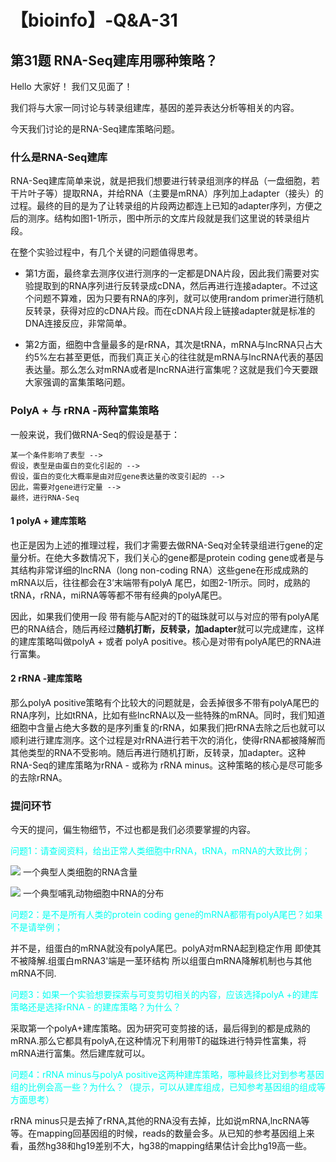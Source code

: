 # 【bioinfo】-Q&A-31

## 第31题 RNA-Seq建库用哪种策略？
Hello 大家好！ 我们又见面了！

我们将与大家一同讨论与转录组建库，基因的差异表达分析等相关的内容。

今天我们讨论的是RNA-Seq建库策略问题。

### 什么是RNA-Seq建库
RNA-Seq建库简单来说，就是把我们想要进行转录组测序的样品（一盘细胞，若干片叶子等）提取RNA，并给RNA（主要是mRNA）序列加上adapter（接头）的过程。最终的目的是为了让转录组的片段两边都连上已知的adapter序列，方便之后的测序。结构如图1-1所示，图中所示的文库片段就是我们这里说的转录组片段。

在整个实验过程中，有几个关键的问题值得思考。

- 第1方面，最终拿去测序仪进行测序的一定都是DNA片段，因此我们需要对实验提取到的RNA序列进行反转录成cDNA，然后再进行连接adapter。不过这个问题不算难，因为只要有RNA的序列，就可以使用random primer进行随机反转录，获得对应的cDNA片段。而在cDNA片段上链接adapter就是标准的DNA连接反应，非常简单。

- 第2方面，细胞中含量最多的是rRNA，其次是tRNA，mRNA与lncRNA只占大约5%左右甚至更低，而我们真正关心的往往就是mRNA与lncRNA代表的基因表达量。那么怎么对mRNA或者是lncRNA进行富集呢？这就是我们今天要跟大家强调的富集策略问题。

###  PolyA + 与 rRNA -两种富集策略
一般来说，我们做RNA-Seq的假设是基于：
```
某一个条件影响了表型 -->
假设，表型是由蛋白的变化引起的 -->
假设，蛋白的变化大概率是由对应gene表达量的改变引起的 -->
因此，需要对gene进行定量 -->
最终，进行RNA-Seq
```
#### 1 polyA + 建库策略

也正是因为上述的推理过程，我们才需要去做RNA-Seq对全转录组进行gene的定量分析。在绝大多数情况下，我们关心的gene都是protein coding gene或者是与其结构非常详细的lncRNA（long non-coding RNA）这些gene在形成成熟的mRNA以后，往往都会在3’末端带有polyA 尾巴，如图2-1所示。同时，成熟的tRNA，rRNA，miRNA等等都不带有经典的polyA尾巴。

因此，如果我们使用一段 带有能与A配对的T的磁珠就可以与对应的带有polyA尾巴的RNA结合，随后再经过**随机打断，反转录，加adapter**就可以完成建库，这样的建库策略叫做polyA + 或者 polyA positive。核心是对带有polyA尾巴的RNA进行富集。

#### 2 rRNA -建库策略

那么polyA positive策略有个比较大的问题就是，会丢掉很多不带有polyA尾巴的RNA序列，比如tRNA，比如有些lncRNA以及一些特殊的mRNA。同时，我们知道细胞中含量占绝大多数的是序列重复的rRNA，如果我们把rRNA去除之后也就可以顺利进行建库测序。这个过程是对rRNA进行若干次的消化，使得rRNA都被降解而其他类型的RNA不受影响。随后再进行随机打断，反转录，加adapter。这种RNA-Seq的建库策略为rRNA - 或称为 rRNA minus。这种策略的核心是尽可能多的去除rRNA。

###  提问环节
今天的提问，偏生物细节，不过也都是我们必须要掌握的内容。

<font color="#00fff">问题1：请查阅资料，给出正常人类细胞中rRNA，tRNA，mRNA的大致比例；</font>

![](1.png)
一个典型人类细胞的RNA含量

![](2.png)
一个典型哺乳动物细胞中RNA的分布

<font color="#00fff">问题2：是不是所有人类的protein coding gene的mRNA都带有polyA尾巴？如果不是请举例；</font>

并不是，组蛋白的mRNA就没有polyA尾巴。polyA对mRNA起到稳定作用 即使其不被降解.组蛋白mRNA3'端是一茎环结构 所以组蛋白mRNA降解机制也与其他mRNA不同.

<font color="#00fff">问题3：如果一个实验想要探索与可变剪切相关的内容，应该选择polyA +的建库策略还是选择rRNA - 的建库策略？为什么？</font>

采取第一个polyA+建库策略。因为研究可变剪接的话，最后得到的都是成熟的mRNA.那么它都具有polyA,在这种情况下利用带T的磁珠进行特异性富集，将mRNA进行富集。然后建库就可以。

<font color="#00fff">问题4：rRNA minus与polyA positive这两种建库策略，哪种最终比对到参考基因组的比例会高一些？为什么？（提示，可以从建库组成，已知参考基因组的组成等方面思考）</font>

rRNA minus只是去掉了rRNA,其他的RNA没有去掉，比如说mRNA,lncRNA等等。在mapping回基因组的时候，reads的数量会多。从已知的参考基因组上来看，虽然hg38和hg19差别不大，hg38的mapping结果估计会比hg19高一些。

